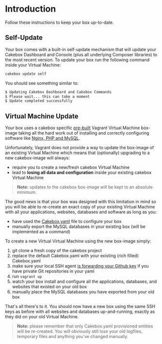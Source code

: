 # Introduction

Follow these instructions to keep your box up-to-date.

## Self-Update

Your box comes with a built-in self-update mechanism that will update
your Cakebox Dashboard and Console (plus all underlying Composer
libraries) to the most recent version. To update your box run the
following command inside your Virtual Machine:

```bash
cakebox update self
```

You should see something similar to:

```bash
$ Updating Cakebox Dashboard and Cakebox Commands
$ Please wait... this can take a moment
$ Update completed successfully
```

## Virtual Machine Update

Your box uses a cakebox specific [pre-built](https://github.com/alt3/cakebox-builder)
Vagrant Virtual Machine box-image taking all the hard work out of
installing and correctly configuring software like
[Nginx, PHP and MySQL](features/#software).

Unfortunately, Vagrant does not provide a way to update the box-image
of an existing Virtual Machine which means that (optionally) upgrading
to a new cakebox-image will always:

+ require you to create a new/fresh cakebox Virtual Machine
+ lead to **losing all data and configuration** inside your existing
cakebox Virtual Machine

> **Note:** updates to the cakebox box-image will be kept to an absolute minimum.

The good news is that your box was designed with this limitation in mind so
you will be able to re-create an exact copy of your existing Virtual Machine
with all your applications, websites, databases and software as long as you:

+ have used the [Cakebox.yaml](usage/cakebox-yaml/) file to configure your box
+ manually export the MySQL databases in your existing box (will be implemented as a command)

To create a new Virtual Virtual Machine using the new box-image simply:

1. git clone a fresh copy of the cakebox project
2. replace the default Cakebox.yaml with your existing (rich filled) Cakebox.yaml
3. make sure your local SSH agent
[is forwarding your Github key](tutorials/connecting-your-github-ssh-key/)
if you have private Git repositories in your yaml
4. run ``vagrant up``
5. watch your box install and configure all the applications, databases,
and websites that existed on your old box
6. manually place the MySQL databases you have exported from your old box

That's all there's to it. You should now have a new box using
the same SSH keys as before with all websites and databases
up-and-running, exactly as they did on your old Virtual Machine.

> **Note:** please remember that only Cakebox.yaml provisioned entities
> will be re-created. You will obviously still lose your old logfiles,
> temporary files and anything you've changed manually.
